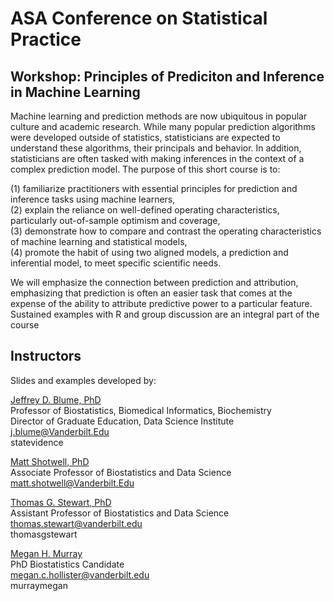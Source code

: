 # ASA Conference on Statistical Practice
## Workshop: Principles of Prediciton and Inference in Machine Learning 

Machine learning and prediction methods are now ubiquitous in popular culture and academic research. While many popular prediction algorithms were developed outside of statistics, statisticians are expected to understand these algorithms, their principals and behavior. In addition, statisticians are often tasked with making inferences in the context of a complex prediction model. The purpose of this short course is to:

(1)	familiarize practitioners with essential principles for prediction and inference tasks using machine learners,   
(2)	explain the reliance on well-defined operating characteristics, particularly out-of-sample optimism and coverage,  
(3)	demonstrate how to compare and contrast the operating characteristics of machine learning and statistical models,  
(4)	promote the habit of using two aligned models, a prediction and inferential model, to meet specific scientific needs.   

We will emphasize the connection between prediction and attribution, emphasizing that prediction is often an easier task that comes at the expense of the ability to attribute predictive power to a particular feature. Sustained examples with R and group discussion are an integral part of the course

## Instructors

Slides and examples developed by:

[Jeffrey D. Blume, PhD](https://www.vumc.org/biostatistics/person/jeffrey-d-blume-phd)  
Professor of Biostatistics, Biomedical Informatics, Biochemistry  
Director of Graduate Education, Data Science Institute  
<i class="fas fa-envelope"></i> j.blume@Vanderbilt.Edu    
<i class="fab fa-github-square"></i> statevidence  

[Matt Shotwell, PhD](https://www.vumc.org/biostatistics/person/matt-shotwell-phd)  
Associate Professor of Biostatistics and Data Science   
<i class="fas fa-envelope"></i> matt.shotwell@Vanderbilt.Edu  

[Thomas G. Stewart, PhD](http://biostat.app.vumc.org/wiki/Main/ThomasStewart)  
Assistant Professor of Biostatistics and Data Science    
<i class="fas fa-envelope"></i> thomas.stewart@vanderbilt.edu  
<i class="fab fa-github-square"></i> thomasgstewart  

[Megan H. Murray](https://www.vanderbilt.edu/biostatistics-graduate/cpt/people/megan-hollister/)  
PhD Biostatistics Candidate   
<i class="fas fa-envelope"></i> megan.c.hollister@vanderbilt.edu  
<i class="fab fa-github-square"></i> murraymegan  

